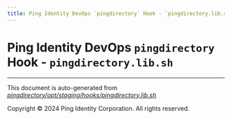 ```yaml
---
title: Ping Identity DevOps `pingdirectory` Hook - `pingdirectory.lib.sh`
---
```


# Ping Identity DevOps `pingdirectory` Hook - `pingdirectory.lib.sh`

---
This document is auto-generated from _[pingdirectory/opt/staging/hooks/pingdirectory.lib.sh](https://github.com/pingidentity/pingidentity-docker-builds/blob/master/pingdirectory/opt/staging/hooks/pingdirectory.lib.sh)_

Copyright © 2024 Ping Identity Corporation. All rights reserved.
